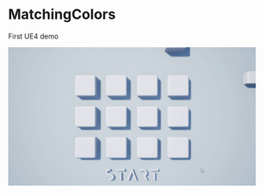 # MatchingColors

First UE4 demo

![Animated demonstration](https://github.com/T0uchM3/MatchingColors/blob/master/preview/preview.gif)
